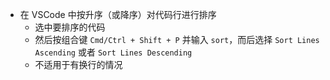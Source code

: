 - 在 VSCode 中按升序（或降序）对代码行进行排序
	- 选中要排序的代码
	- 然后按组合键 `Cmd/Ctrl + Shift + P` 并输入 `sort`，而后选择 `Sort Lines Ascending` 或者 `Sort Lines Descending`
	- 不适用于有换行的情况